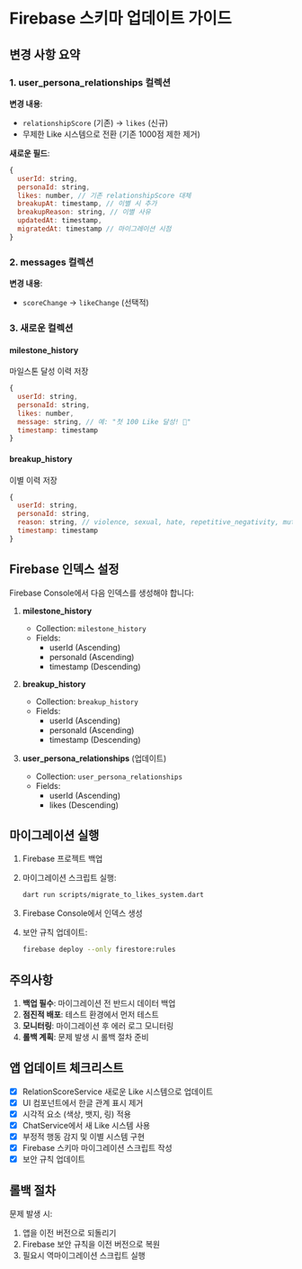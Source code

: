 # Firebase 스키마 업데이트 가이드

## 변경 사항 요약

### 1. user_persona_relationships 컬렉션
**변경 내용**: 
- `relationshipScore` (기존) → `likes` (신규)
- 무제한 Like 시스템으로 전환 (기존 1000점 제한 제거)

**새로운 필드**:
```javascript
{
  userId: string,
  personaId: string,
  likes: number, // 기존 relationshipScore 대체
  breakupAt: timestamp, // 이별 시 추가
  breakupReason: string, // 이별 사유
  updatedAt: timestamp,
  migratedAt: timestamp // 마이그레이션 시점
}
```

### 2. messages 컬렉션
**변경 내용**:
- `scoreChange` → `likeChange` (선택적)

### 3. 새로운 컬렉션

#### milestone_history
마일스톤 달성 이력 저장
```javascript
{
  userId: string,
  personaId: string,
  likes: number,
  message: string, // 예: "첫 100 Like 달성! 🎉"
  timestamp: timestamp
}
```

#### breakup_history
이별 이력 저장
```javascript
{
  userId: string,
  personaId: string,
  reason: string, // violence, sexual, hate, repetitive_negativity, mutual
  timestamp: timestamp
}
```

## Firebase 인덱스 설정

Firebase Console에서 다음 인덱스를 생성해야 합니다:

1. **milestone_history**
   - Collection: `milestone_history`
   - Fields: 
     - userId (Ascending)
     - personaId (Ascending) 
     - timestamp (Descending)

2. **breakup_history**
   - Collection: `breakup_history`
   - Fields:
     - userId (Ascending)
     - personaId (Ascending)
     - timestamp (Descending)

3. **user_persona_relationships** (업데이트)
   - Collection: `user_persona_relationships`
   - Fields:
     - userId (Ascending)
     - likes (Descending)

## 마이그레이션 실행

1. Firebase 프로젝트 백업
2. 마이그레이션 스크립트 실행:
   ```bash
   dart run scripts/migrate_to_likes_system.dart
   ```

3. Firebase Console에서 인덱스 생성

4. 보안 규칙 업데이트:
   ```bash
   firebase deploy --only firestore:rules
   ```

## 주의사항

1. **백업 필수**: 마이그레이션 전 반드시 데이터 백업
2. **점진적 배포**: 테스트 환경에서 먼저 테스트
3. **모니터링**: 마이그레이션 후 에러 로그 모니터링
4. **롤백 계획**: 문제 발생 시 롤백 절차 준비

## 앱 업데이트 체크리스트

- [x] RelationScoreService 새로운 Like 시스템으로 업데이트
- [x] UI 컴포넌트에서 한글 관계 표시 제거
- [x] 시각적 요소 (색상, 뱃지, 링) 적용
- [x] ChatService에서 새 Like 시스템 사용
- [x] 부정적 행동 감지 및 이별 시스템 구현
- [x] Firebase 스키마 마이그레이션 스크립트 작성
- [x] 보안 규칙 업데이트

## 롤백 절차

문제 발생 시:
1. 앱을 이전 버전으로 되돌리기
2. Firebase 보안 규칙을 이전 버전으로 복원
3. 필요시 역마이그레이션 스크립트 실행